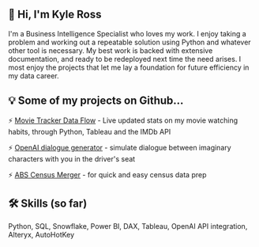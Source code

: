 ## 🚀 Hi, I'm Kyle Ross

I'm a Business Intelligence Specialist who loves my work. I enjoy taking a problem and working out a repeatable solution using Python and whatever other tool is necessary. My best work is backed with extensive documentation, and ready to be redeployed next time the need arises. I most enjoy the projects that let me lay a foundation for future efficiency in my data career.

## 💡 Some of my projects on Github...

⚡️ [Movie Tracker Data Flow](https://github.com/Kyle-Ross/Movie-Tracker-Data-Flow) - Live updated stats on my movie watching habits, through Python, Tableau and the IMDb API

⚡️ [OpenAI dialogue generator](https://github.com/Kyle-Ross/openai-dialogue-generator) - simulate dialogue between imaginary characters with you in the driver's seat

⚡️ [ABS Census Merger](https://github.com/Kyle-Ross/abs-census-merger) - for quick and easy census data prep

## 🛠 Skills (so far)
Python, SQL, Snowflake, Power BI, DAX, Tableau, OpenAI API integration, Alteryx, AutoHotKey
